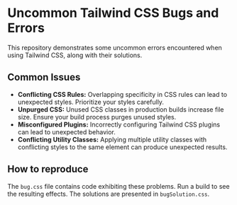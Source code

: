 # Uncommon Tailwind CSS Bugs and Errors

This repository demonstrates some uncommon errors encountered when using Tailwind CSS, along with their solutions.

## Common Issues

* **Conflicting CSS Rules:** Overlapping specificity in CSS rules can lead to unexpected styles.  Prioritize your styles carefully.
* **Unpurged CSS:** Unused CSS classes in production builds increase file size.  Ensure your build process purges unused styles.
* **Misconfigured Plugins:** Incorrectly configuring Tailwind CSS plugins can lead to unexpected behavior.
* **Conflicting Utility Classes:** Applying multiple utility classes with conflicting styles to the same element can produce unexpected results.

## How to reproduce

The `bug.css` file contains code exhibiting these problems. Run a build to see the resulting effects. The solutions are presented in `bugSolution.css`.